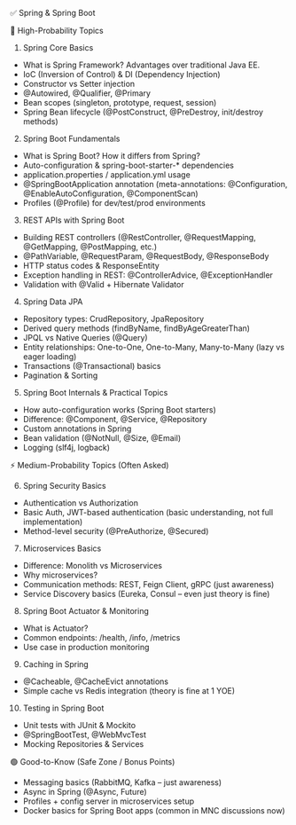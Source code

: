 ✅ Spring & Spring Boot 

🎯 High-Probability Topics

1. Spring Core Basics
 -	What is Spring Framework? Advantages over traditional Java EE.
 -	IoC (Inversion of Control) & DI (Dependency Injection)
 -	Constructor vs Setter injection
 -	@Autowired, @Qualifier, @Primary
 -	Bean scopes (singleton, prototype, request, session)
 -	Spring Bean lifecycle (@PostConstruct, @PreDestroy, init/destroy methods)



2. Spring Boot Fundamentals
 -	What is Spring Boot? How it differs from Spring?
 -	Auto-configuration & spring-boot-starter-* dependencies
 -	application.properties / application.yml usage
 -	@SpringBootApplication annotation (meta-annotations: @Configuration, @EnableAutoConfiguration, @ComponentScan)
 -	Profiles (@Profile) for dev/test/prod environments



3. REST APIs with Spring Boot
 -	Building REST controllers (@RestController, @RequestMapping, @GetMapping, @PostMapping, etc.)
 -	@PathVariable, @RequestParam, @RequestBody, @ResponseBody
 -	HTTP status codes & ResponseEntity<T>
 -	Exception handling in REST: @ControllerAdvice, @ExceptionHandler
 -	Validation with @Valid + Hibernate Validator



4. Spring Data JPA
 -	Repository types: CrudRepository, JpaRepository
 -	Derived query methods (findByName, findByAgeGreaterThan)
 -	JPQL vs Native Queries (@Query)
 -	Entity relationships: One-to-One, One-to-Many, Many-to-Many (lazy vs eager loading)
 -	Transactions (@Transactional) basics
 -	Pagination & Sorting



5. Spring Boot Internals & Practical Topics
 -	How auto-configuration works (Spring Boot starters)
 -	Difference: @Component, @Service, @Repository
 -	Custom annotations in Spring
 -	Bean validation (@NotNull, @Size, @Email)
 -	Logging (slf4j, logback)



⚡ Medium-Probability Topics (Often Asked)

6. Spring Security Basics
 -	Authentication vs Authorization
 -	Basic Auth, JWT-based authentication (basic understanding, not full implementation)
 -	Method-level security (@PreAuthorize, @Secured)



7. Microservices Basics
 -	Difference: Monolith vs Microservices
 -	Why microservices?
 -	Communication methods: REST, Feign Client, gRPC (just awareness)
 -	Service Discovery basics (Eureka, Consul – even just theory is fine)



8. Spring Boot Actuator & Monitoring
 -	What is Actuator?
 -	Common endpoints: /health, /info, /metrics
 -	Use case in production monitoring



9. Caching in Spring
 -	@Cacheable, @CacheEvict annotations
 -	Simple cache vs Redis integration (theory is fine at 1 YOE)



10. Testing in Spring Boot
 -	Unit tests with JUnit & Mockito
 -	@SpringBootTest, @WebMvcTest
 -	Mocking Repositories & Services



🟢 Good-to-Know (Safe Zone / Bonus Points)
 -	Messaging basics (RabbitMQ, Kafka – just awareness)
 -	Async in Spring (@Async, Future)
 -	Profiles + config server in microservices setup
 -	Docker basics for Spring Boot apps (common in MNC discussions now)



